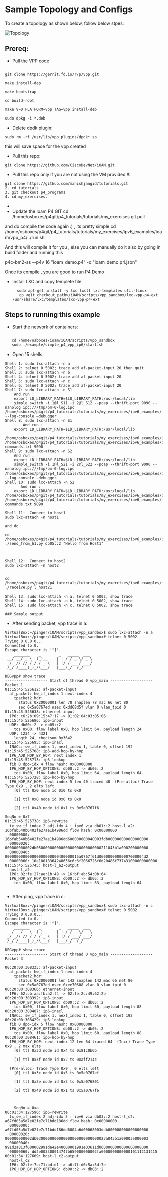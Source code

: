 # Sample Topology and Configs

To create a topology as shown below, follow below stpes:


![Topology](./p4_vpp_topology.png?raw=true "Topology")
## Prereq:
* Pull the VPP code
```

git clone https://gerrit.fd.io/r/p/vpp.git
 
make install-dep
 
make bootstrap
 
cd build-root
 
make V=0 PLATFORM=vpp TAG=vpp install-deb
 
sudo dpkg -i *.deb
```
* Delete dpdk plugin:

```
sudo rm -rf /usr/lib/vpp_plugins/dpdk*.so
```
this will save space for the vpp created

* Pull this repo:
``` 
git clone https://github.com/CiscoDevNet/iOAM.git
```
* Pull this repo only if you are not using the VM provided !!:
``` 
git clone https://github.com/manishjangid/tutorials.git
2. cd tutorials
3. git checkout p4_programs
4. cd my_exercises.

```

* 
* Update the Ioam P4 GIT
cd /home/osboxes/p4git/p4_tutorials/tutorials/my_exercises
git pull

and do compile the code again :) , its pretty simple 
cd /home/osboxes/p4git/p4_tutorials/tutorials/my_exercises/ipv6_examples/ioam/vpp_p4/
./run.sh 


And this will compile it for you , else you can manually do it also by going in build folder and running this 

p4c-bm2-ss --p4v 16 "ioam_demo.p4" -o "ioam_demo.p4.json"



Once its compile , you are good to run P4 Demo 



* Install LXC and copy templete file.

		sudo apt-get install -y lxc lxctl lxc-templates util-linux
		 cp <git_checkout_path>/iOAM/scripts/vpp_sandbox/lxc-vpp-p4-ext /usr/share/lxc/templates/lxc-vpp-p4-ext


 
## Steps to running this example


* Start the network of containers:
```

   cd /home/osboxes/ioam/iOAM/scripts/vpp_sandbox
   sudo ./example/simple_p4_vpp_ip6/start.sh 
```

* Open 15 shells. 
```
Shell 1: sudo lxc-attach -n a
Shell 2: telnet 0 5002; trace add af-packet-input 20 then quit
Shell 3: sudo lxc-attach -n b
Shell 4: telnet 0 5002; trace add af-packet-input 20
Shell 5: sudo lxc-attach -n c
Shell 6: telnet 0 5002; trace add af-packet-input 20
Shell 7: sudo lxc-attach -n S1
	And run : 
	export LD_LIBRARY_PATH=$LD_LIBRARY_PATH:/usr/local/lib
	simple_switch -i 1@l_S11 -i 2@l_S12 --pcap --thrift-port 9090 --nanolog ipc:///tmp/bm-0-log.ipc /home/osboxes/p4git/p4_tutorials/tutorials/my_exercises/ipv6_examples/ioam/vpp_p4/build/ioam_demo.p4.json --log-console –debugger
Shell 8: sudo lxc-attach -n S1
        And run :
	export LD_LIBRARY_PATH=$LD_LIBRARY_PATH:/usr/local/lib
        /home/osboxes/p4git/p4_tutorials/tutorials/my_exercises/ipv6_examples/ioam/vpp_p4/configure_switch_entries.py /home/osboxes/p4git/p4_tutorials/tutorials/my_exercises/ipv6_examples/ioam/vpp_p4/s1-commands.txt 9090
Shell 9: sudo lxc-attach -n S2
	And run : 
	export LD_LIBRARY_PATH=$LD_LIBRARY_PATH:/usr/local/lib
	simple_switch -i 1@l_S21 -i 2@l_S22 --pcap --thrift-port 9090 --nanolog ipc:///tmp/bm-0-log.ipc /home/osboxes/p4git/p4_tutorials/tutorials/my_exercises/ipv6_examples/ioam/vpp_p4/build/ioam_demo.p4.json --log-console –debugger
Shell 10: sudo lxc-attach -n S2
       And run :
	export LD_LIBRARY_PATH=$LD_LIBRARY_PATH:/usr/local/lib
/home/osboxes/p4git/p4_tutorials/tutorials/my_exercises/ipv6_examples/ioam/vpp_p4/configure_switch_entries.py /home/osboxes/p4git/p4_tutorials/tutorials/my_exercises/ipv6_examples/ioam/vpp_p4/s2-commands.txt 9090

Shell 11:  Connect to host1 
sudo lxc-attach -n host1

and do 

cd /home/osboxes/p4git/p4_tutorials/tutorials/my_exercises/ipv6_examples/ioam/vpp_p4 
./send_from_h1.py db05::2 "Hello from Host1"



Shell 12:  Connect to host2 
sudo lxc-attach -n host2


cd /home/osboxes/p4git/p4_tutorials/tutorials/my_exercises/ipv6_examples/ioam/vpp_p4 
./receive.py l_host21

Shell 13: sudo lxc-attach -n a, telnet 0 5002, show trace
Shell 14: sudo lxc-attach -n b, telnet 0 5002, show trace
Shell 15: sudo lxc-attach -n c, telnet 0 5002, show trace

### Sample output
```

* After sending packet, vpp trace in a:

```
VirtualBox:~/pinger/iOAM/scripts/vpp_sandbox$ sudo lxc-attach -n a
VirtualBox:~/pinger/iOAM/scripts/vpp_sandbox# telnet 0 5002
Trying 0.0.0.0...
Connected to 0.
Escape character is '^]'.
    _______    _        _   _____  ___ 
 __/ __/ _ \  (_)__    | | / / _ \/ _ \
 _/ _// // / / / _ \   | |/ / ___/ ___/
 /_/ /____(_)_/\___/   |___/_/  /_/    

DBGvpp# show trace
------------------- Start of thread 0 vpp_main -------------------
Packet 1
01:15:45:525612: af-packet-input
  af_packet: hw_if_index 1 next-index 4
    tpacket2_hdr:
      status 0x20000001 len 78 snaplen 78 mac 66 net 80
      sec 0x5a0767ed nsec 0xdd68d5f vlan 0 vlan_tpid 0
01:15:45:525638: ethernet-input
  IP6: c6:2b:09:15:47:17 -> 01:02:04:03:05:06
01:15:45:525686: ip6-input
  UDP: db00::2 -> db05::2
    tos 0x00, flow label 0x0, hop limit 64, payload length 24
  UDP: 1234 -> 4321
    length 24, checksum 0x3642
01:15:45:525695: ip6-inacl
  INACL: sw_if_index 1, next_index 1, table 0, offset 192
01:15:45:525708: ip6-add-hop-by-hop
  IP6_ADD_HOP_BY_HOP: next index 1
01:15:45:525713: ip6-lookup
  fib 0 dpo-idx 4 flow hash: 0x00000000
  IP6_HOP_BY_HOP_OPTIONS: db00::2 -> db05::2
    tos 0x00, flow label 0x0, hop limit 64, payload length 64
01:15:45:525728: ip6-hop-by-hop
  IP6_HOP_BY_HOP: next index 5 len 40 traced 40  (Pre-alloc) Trace Type 0x9 , 2 elts left
    [0] ttl 0x0 node id 0x0 ts 0x0 

    [1] ttl 0x0 node id 0x0 ts 0x0 

    [2] ttl 0x40 node id 0x1 ts 0x5a0767f6 

SeqNo = 0x7
01:15:45:525738: ip6-rewrite
  tx_sw_if_index 2 adj-idx 4 : ipv6 via db01::2 host-l_a2: 16bfab540b6402fe27ae1b4986dd flow hash: 0x00000000
  00000000: 16bfab540b6402fe27ae1b4986dd600000000040003fdb000000000000000000
  00000020: 000000000002db05000000000000000000000000000211043b1a090200000000
  00000040: 000000000000000000000000400000015a0767f61d06000000000007000004d2
  00000060: 10e10018364248656c6c6f2066726f6d20486f737431000000000000
01:15:45:525745: host-l_a2-output
  host-l_a2
  IP6: 02:fe:27:ae:1b:49 -> 16:bf:ab:54:0b:64
  IP6_HOP_BY_HOP_OPTIONS: db00::2 -> db05::2
    tos 0x00, flow label 0x0, hop limit 63, payload length 64


 ```

* After ping, vpp trace in c:
```
VirtualBox:~/pinger/iOAM/scripts/vpp_sandbox$ sudo lxc-attach -n c
VirtualBox:~/pinger/iOAM/scripts/vpp_sandbox# telnet 0 5002
Trying 0.0.0.0...
Connected to 0.
Escape character is '^]'.
    _______    _        _   _____  ___ 
 __/ __/ _ \  (_)__    | | / / _ \/ _ \
 _/ _// // / / / _ \   | |/ / ___/ ___/
 /_/ /____(_)_/\___/   |___/_/  /_/    

DBGvpp# show trace
------------------- Start of thread 0 vpp_main -------------------
Packet 3

00:20:00:308335: af-packet-input
  af_packet: hw_if_index 1 next-index 4
    tpacket2_hdr:
      status 0x20000001 len 142 snaplen 142 mac 66 net 80
      sec 0x5a0767ed nsec 0xee70608 vlan 0 vlan_tpid 0
00:20:00:308366: ethernet-input
  IP6: 62:cb:aa:fb:a2:f4 -> 02:fe:2c:49:62:2b
00:20:00:308392: ip6-input
  IP6_HOP_BY_HOP_OPTIONS: db00::2 -> db05::2
    tos 0x00, flow label 0x0, hop limit 60, payload length 88
00:20:00:308407: ip6-inacl
  INACL: sw_if_index 1, next_index 1, table 0, offset 192
00:20:00:308429: ip6-lookup
  fib 0 dpo-idx 5 flow hash: 0x00000000
  IP6_HOP_BY_HOP_OPTIONS: db00::2 -> db05::2
    tos 0x00, flow label 0x0, hop limit 60, payload length 88
00:20:00:308461: ip6-hop-by-hop
  IP6_HOP_BY_HOP: next index 12 len 64 traced 64  (Incr) Trace Type 0x9 , 2 max elts
    [0] ttl 0x3d node id 0x4 ts 0x81c0b6b 

    [1] ttl 0x3f node id 0x2 ts 0xaff214c 

  (Pre-alloc) Trace Type 0x9 , 0 elts left
    [0] ttl 0x3c node id 0x5 ts 0x5a0767ef 

    [1] ttl 0x3e node id 0x3 ts 0x5a076801 

    [2] ttl 0x40 node id 0x1 ts 0x5a0767f6 



    SeqNo = 0xa
00:01:34:127596: ip6-rewrite
  tx_sw_if_index 2 adj-idx 5 : ipv6 via db03::2 host-l_c2: a67fd05a5d7e02fe7c71bdd186dd flow hash: 0x00000000
  00000000: a67fd05a5d7e02fe7c71bdd186dd6004a6d00068003ddb000000000000000000
  00000020: 000000000002db0300000000000000000000000000023a043b1a09003e000003
  00000040: 991d2a813f000002991da42e40000001991e03611d0600000000000600008000
  00000060: dd2e003300014747b659000000002fa6000000000000101112131415
00:01:34:127609: host-l_c2-output
  host-l_c2
  IP6: 02:fe:7c:71:bd:d1 -> a6:7f:d0:5a:5d:7e
  IP6_HOP_BY_HOP_OPTIONS: db00::2 -> db03::2
```


